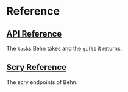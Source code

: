 # Reference

## [API Reference](system/kernel/behn/reference/tasks)

The `task`s Behn takes and the `gift`s it returns.

## [Scry Reference](system/kernel/behn/reference/scry)

The scry endpoints of Behn.

